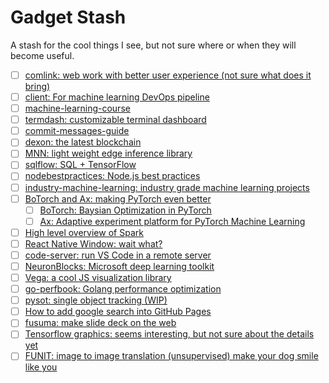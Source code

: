 # Gadget Stash

A stash for the cool things I see, but not sure where or when they will become useful.

- [ ] [comlink: web work with better user experience (not sure what does it bring)](https://github.com/GoogleChromeLabs/comlink)
- [ ] [client: For machine learning DevOps pipeline](https://github.com/wandb/client)
- [ ] [machine-learning-course](https://github.com/machinelearningmindset/machine-learning-course)
- [ ] [termdash: customizable terminal dashboard](https://github.com/mum4k/termdash)
- [ ] [commit-messages-guide](https://github.com/RomuloOliveira/commit-messages-guide)
- [ ] [dexon: the latest blockchain](https://github.com/dexon-foundation/dexon)
- [ ] [MNN: light weight edge inference library](https://github.com/alibaba/MNN)
- [ ] [sqlflow: SQL + TensorFlow](https://github.com/sql-machine-learning/sqlflow)
- [ ] [nodebestpractices: Node.js best practices](https://github.com/i0natan/nodebestpractices)
- [ ] [industry-machine-learning: industry grade machine learning projects](https://github.com/firmai/industry-machine-learning)
- [ ] [BoTorch and Ax: making PyTorch even better](https://towardsdatascience.com/facebook-is-making-deep-learning-experimentation-easier-with-these-two-new-pytorch-based-frameworks-5e29754bb8de)
  - [ ] [BoTorch: Baysian Optimization in PyTorch](https://botorch.org/)
  - [ ] [Ax: Adaptive experiment platform for PyTorch Machine Learning](https://www.ax.dev/)
- [ ] [High level overview of Spark](https://hackernoon.com/high-level-overview-of-apache-spark-c225a0a162e9)
- [ ] [React Native Window: wait what?](https://github.com/microsoft/react-native-windows)
- [ ] [code-server: run VS Code in a remote server](https://github.com/cdr/code-server)
- [ ] [NeuronBlocks: Microsoft deep learning toolkit](https://github.com/microsoft/NeuronBlocks)
- [ ] [Vega: a cool JS visualization library](https://vega.github.io/vega/)
- [ ] [go-perfbook: Golang performance optimization](https://github.com/dgryski/go-perfbook)
- [ ] [pysot: single object tracking (WIP)](https://github.com/STVIR/pysot)
- [ ] [How to add google search into GitHub Pages](https://digitaldrummerj.me/blogging-on-github-part-7-adding-a-custom-google-search/)
- [ ] [fusuma: make slide deck on the web](https://github.com/hiroppy/fusuma)
- [ ] [Tensorflow graphics: seems interesting, but not sure about the details yet](https://github.com/tensorflow/graphics)
- [ ] [FUNIT: image to image translation (unsupervised) make your dog smile like you](https://github.com/NVlabs/FUNIT)
